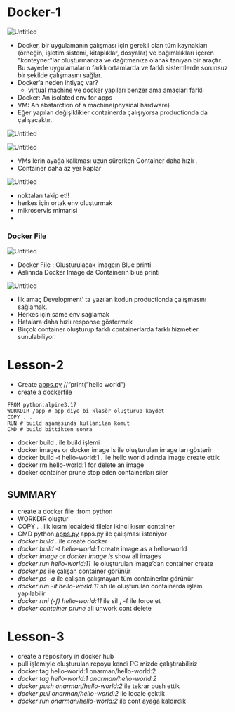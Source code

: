 # Docker-1

![Untitled](https://s3-us-west-2.amazonaws.com/secure.notion-static.com/7faa18fd-d3cd-4bdb-8b94-c9440bb72bbb/Untitled.png)

- Docker, bir uygulamanın çalışması için gerekli olan tüm kaynakları (örneğin, işletim sistemi, kitaplıklar, dosyalar) ve bağımlılıkları içeren "konteyner"lar oluşturmanıza ve dağıtmanıza olanak tanıyan bir araçtır. Bu sayede uygulamaların farklı ortamlarda ve farklı sistemlerde sorunsuz bir şekilde çalışmasını sağlar.
- Docker’a neden ihtiyaç var?
    - virtual machine ve docker yapıları benzer ama amaçları farklı
- Docker: An isolated env for apps
- VM: An abstarction of a machine(physical hardware)
- Eğer yapılan değişiklikler containerda çalışıyorsa productionda da çalışacaktır.

![Untitled](https://s3-us-west-2.amazonaws.com/secure.notion-static.com/4757d92a-c1b8-42eb-a6d4-7feca93a2c89/Untitled.png)

![Untitled](https://s3-us-west-2.amazonaws.com/secure.notion-static.com/f37cbe60-c085-4e61-a7ca-4b67ca27cfdf/Untitled.png)

- VMs lerin ayağa kalkması uzun sürerken Container daha hızlı .
- Container daha az yer kaplar

![Untitled](https://s3-us-west-2.amazonaws.com/secure.notion-static.com/b7350be3-9e15-4543-b5e7-e5c0ca68c06a/Untitled.png)

- noktaları takip et!!
- herkes için ortak env oluşturmak
- mikroservis mimarisi
- 

### Docker File

![Untitled](https://s3-us-west-2.amazonaws.com/secure.notion-static.com/6f758b09-9c1d-4d53-94ec-3983702a5c51/Untitled.png)

- Docker File : Oluşturulacak imageın Blue printi
- Aslınnda Docker Image da Containerın blue printi

![Untitled](https://s3-us-west-2.amazonaws.com/secure.notion-static.com/63d22a35-9079-4a95-afe7-1a137399b2ed/Untitled.png)

- İlk  amaç Development’ ta yazılan kodun productionda çalışmasını sağlamak.
- Herkes için same env sağlamak
- Hatalara daha hızlı response göstermek
- Birçok container oluşturup farklı containerlarda farklı hizmetler sunulabiliyor.

# Lesson-2

- Create [apps.py](http://apps.py) //”print(”hello world”)
- create a dockerfile

```docker
FROM python:alpine3.17
WORKDIR /app # app diye bi klasör oluşturup kaydet
COPY . .
RUN # build aşamasında kullanılan komut
CMD # build bittikten sonra
```

- docker build . ile build işlemi
- docker images or docker image ls ile oluşturulan image ları gösterir
- docker build -t hello-world:1 . ile hello world adında image create ettik
- docker rm hello-world:1 for delete an image
- docker container prune stop eden containerları siler

## SUMMARY

- create a docker file :from python
- WORKDIR oluştur
- COPY . .           ilk kısım localdeki filelar ikinci kısım container
- CMD  python [apps.py](http://apps.py)  apps.py ile çalışması isteniyor
- *docker build .* ile create docker
- *docker build -t hello-world:1* create image  as a hello-world
- *docker image* or *docker image ls*  show all images
- *docker run hello-world:11* ile oluşturulan image’dan container create
- *docker ps* ile çalışan container görünür
- *docker ps -a* ile çalışan çalışmayan tüm containerlar görünür
- *docker run -it hello-world:11* sh ile oluşturulan containerda işlem yapılabilir
- *docker rmi (-f) hello-world:11* ile sil , -f ile force et
- *docker container prune* all unwork cont delete

# Lesson-3

- create a repository in docker hub
- pull işlemiyle oluşturulan repoyu kendi PC mizde çalıştırabiliriz
- docker tag hello-world:1 onarman/hello-world:2
- *docker tag hello-world:1 onarman/hello-world:2*
- *docker push onarman/hello-world:2* ile tekrar push ettik
- *docker pull onarman/hello-world:2* ile locale çektik
- *docker run onarman/hello-world:2* ile cont ayağa kaldırdık